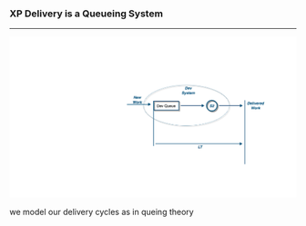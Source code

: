 <!-- .slide: data-background="resources/footer.svg" data-background-size="contain" data-background-position="bottom"  -->

### **XP Delivery is a Queueing System**

- - -

<img class="plain" src="resources/queue-01-dev-system.png" />


<aside class="notes">
  <p>
    we model our delivery cycles as in queing theory
  </p>
</aside>
